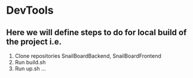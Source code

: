 # DevTools

## Here we will define steps to do for local build of the project i.e.
1. Clone repositories SnailBoardBackend, SnailBoardFrontend
2. Run build.sh
3. Run up.sh
...
